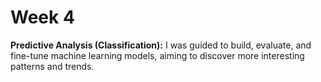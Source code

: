 # Week 4
**Predictive Analysis (Classification):** I was guided to build, evaluate, and fine-tune machine learning models, aiming to discover more interesting patterns and trends.
